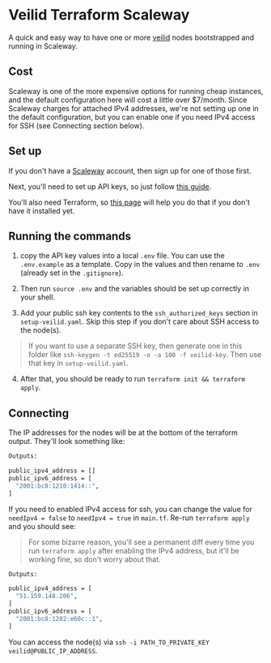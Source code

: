 # Veilid Terraform Scaleway

A quick and easy way to have one or more [veilid](https://veilid.com/) nodes bootstrapped and running in Scaleway.

## Cost

Scaleway is one of the more expensive options for running cheap instances, and the default configuration here will cost a little over $7/month. Since Scaleway charges for attached IPv4 addresses, we're not setting up one in the default configuration, but you can enable one if you need IPv4 access for SSH (see Connecting section below).


## Set up

If you don't have a [Scaleway](https://www.scaleway.com) account, then sign up for one of those first.

Next, you'll need to set up API keys, so just follow [this guide](https://www.scaleway.com/en/docs/identity-and-access-management/iam/how-to/create-api-keys/).

You'll also need Terraform, so [this page](https://developer.hashicorp.com/terraform/install) will help you do that if you don't have it installed yet.

## Running the commands

1. copy the API key values into a local `.env` file. You can use the `.env.example` as a template. Copy in the values and then rename to `.env` (already set in the `.gitignore`).

2. Then run `source .env` and the variables should be set up correctly in your shell.

3. Add your public ssh key contents to the `ssh_authorized_keys` section in `setup-veilid.yaml`. Skip this step if you don't care about SSH access to the node(s).

> If you want to use a separate SSH key, then generate one in this folder like `ssh-keygen -t ed25519 -o -a 100 -f veilid-key`. Then use that key in `setup-veilid.yaml`.

4. After that, you should be ready to run `terraform init && terraform apply`.

## Connecting

The IP addresses for the nodes will be at the bottom of the terraform output. They'll look something like:

```sh
Outputs:

public_ipv4_address = []
public_ipv6_address = [
  "2001:bc8:1210:1414::",
]
```

If you need to enabled IPv4 access for ssh, you can change the value for `needIpv4 = false` to `needIpv4 = true` in `main.tf`. Re-run `terraform apply` and you should see:

> For some bizarre reason, you'll see a permanent diff every time you run `terraform apply` after enabling the IPv4 address, but it'll be working fine, so don't worry about that.

```sh
Outputs:

public_ipv4_address = [
  "51.159.148.206",
]
public_ipv6_address = [
  "2001:bc8:1202:e60c::1",
]
```

You can access the node(s) via `ssh -i PATH_TO_PRIVATE_KEY veilid@PUBLIC_IP_ADDRESS`.

